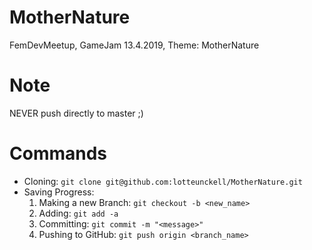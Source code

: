 # MotherNature
FemDevMeetup, GameJam 13.4.2019, Theme: MotherNature

# Note
NEVER push directly to master ;)

# Commands
* Cloning: ```git clone git@github.com:lotteunckell/MotherNature.git ```
* Saving Progress:
  1. Making a new Branch: ```git checkout -b <new_name>```
  2. Adding: ```git add -a```
  3. Committing: ```git commit -m "<message>"```
  4. Pushing to GitHub: ```git push origin <branch_name>```
